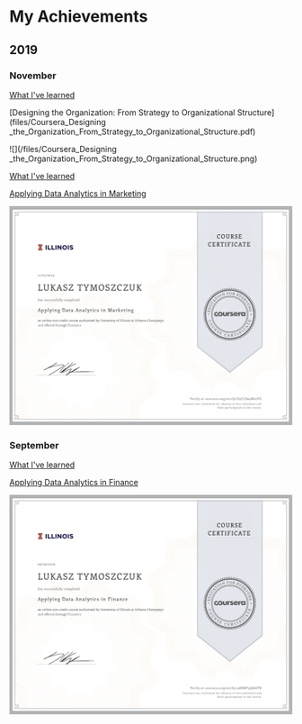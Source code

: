 # My Achievements

## 2019

### November

[What I've learned](https://github.com/lukastymo/achievements/blob/master/courses/imba/courses/imba/2019_BADM_509_Managing_Organisations.md#part-1)

[Designing the Organization: From Strategy to Organizational Structure](files/Coursera_Designing _the_Organization_From_Strategy_to_Organizational_Structure.pdf)

![](/files/Coursera_Designing _the_Organization_From_Strategy_to_Organizational_Structure.png)


[What I've learned](https://github.com/lukastymo/achievements/blob/master/courses/imba/2019_MBA_592_Applying_Analy_Across_Bus_Func.md#part-1)

[Applying Data Analytics in Marketing](files/Coursera_Applying_Data_Analytics_in_Marketing.pdf)

![](/files/Coursera_Applying_Data_Analytics_in_Marketing.png)

### September

[What I've learned](https://github.com/lukastymo/achievements/blob/master/courses/imba/2019_MBA_592_Applying_Analy_Across_Bus_Func.md#part-2)

[Applying Data Analytics in Finance](files/Coursera_Applying_Data_Analytics_in_Finance.pdf)

![](/files/Coursera_Applying_Data_Analytics_in_Finance.png)
